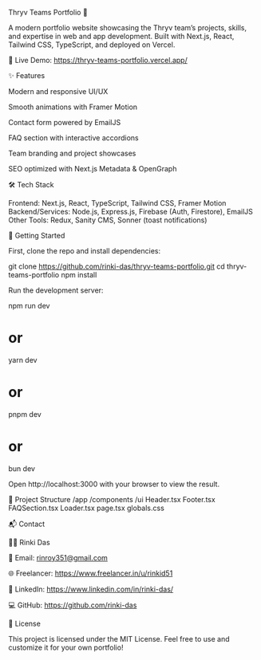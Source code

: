 Thryv Teams Portfolio 🚀

A modern portfolio website showcasing the Thryv team’s projects, skills, and expertise in web and app development.
Built with Next.js, React, Tailwind CSS, TypeScript, and deployed on Vercel.

🔗 Live Demo: https://thryv-teams-portfolio.vercel.app/

✨ Features

Modern and responsive UI/UX

Smooth animations with Framer Motion

Contact form powered by EmailJS

FAQ section with interactive accordions

Team branding and project showcases

SEO optimized with Next.js Metadata & OpenGraph

🛠 Tech Stack

Frontend: Next.js, React, TypeScript, Tailwind CSS, Framer Motion
Backend/Services: Node.js, Express.js, Firebase (Auth, Firestore), EmailJS
Other Tools: Redux, Sanity CMS, Sonner (toast notifications)

🚀 Getting Started

First, clone the repo and install dependencies:

git clone https://github.com/rinki-das/thryv-teams-portfolio.git
cd thryv-teams-portfolio
npm install


Run the development server:

npm run dev
# or
yarn dev
# or
pnpm dev
# or
bun dev


Open http://localhost:3000
 with your browser to view the result.

📂 Project Structure
/app
  /components
    /ui
      Header.tsx
      Footer.tsx
      FAQSection.tsx
      Loader.tsx
  page.tsx
  globals.css

📬 Contact

👩‍💻 Rinki Das

📧 Email: rinroy351@gmail.com

🌐 Freelancer: https://www.freelancer.in/u/rinkid51

🔗 LinkedIn: https://www.linkedin.com/in/rinki-das/

💻 GitHub: https://github.com/rinki-das

📄 License

This project is licensed under the MIT License.
Feel free to use and customize it for your own portfolio!
